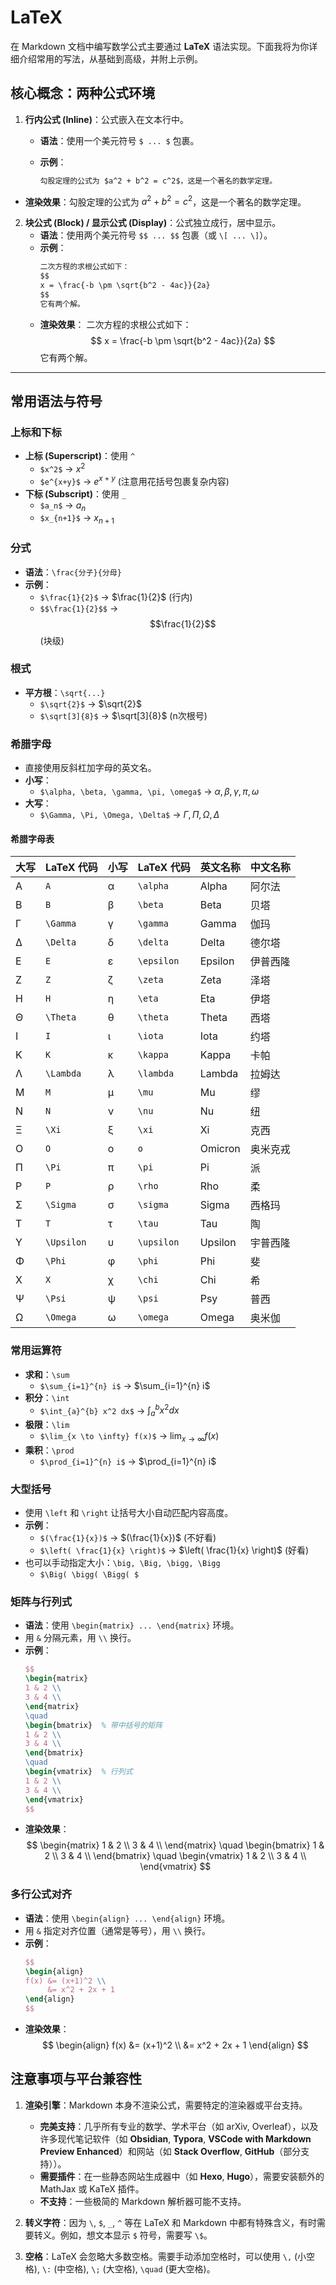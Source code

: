 # LaTeX

在 Markdown 文档中编写数学公式主要通过 **LaTeX** 语法实现。下面我将为你详细介绍常用的写法，从基础到高级，并附上示例。

## 核心概念：两种公式环境

1.  **行内公式 (Inline)**：公式嵌入在文本行中。
    *   **语法**：使用一个美元符号 `$ ... $` 包裹。
    *   **示例**：
        
        ```markdown
        勾股定理的公式为 $a^2 + b^2 = c^2$，这是一个著名的数学定理。
        ```
*   **渲染效果**：勾股定理的公式为 $a^2 + b^2 = c^2$，这是一个著名的数学定理。
    
2.  **块公式 (Block) / 显示公式 (Display)**：公式独立成行，居中显示。
    *   **语法**：使用两个美元符号 `$$ ... $$` 包裹（或 `\[ ... \]`）。
    *   **示例**：
        ```markdown
        二次方程的求根公式如下：
        $$
        x = \frac{-b \pm \sqrt{b^2 - 4ac}}{2a}
        $$
        它有两个解。
        ```
    *   **渲染效果**：
        二次方程的求根公式如下：
        $$
        x = \frac{-b \pm \sqrt{b^2 - 4ac}}{2a}
        $$
        它有两个解。

---

## 常用语法与符号

### 上标和下标
*   **上标 (Superscript)**：使用 `^`
    *   `$x^2$` → $x^2$
    *   `$e^{x+y}$` → $e^{x+y}$ (注意用花括号包裹复杂内容)
*   **下标 (Subscript)**：使用 `_`
    *   `$a_n$` → $a_n$
    *   `$x_{n+1}$` → $x_{n+1}$

### 分式
*   **语法**：`\frac{分子}{分母}`
*   **示例**：
    *   `$\frac{1}{2}$` → $\frac{1}{2}$ (行内)
    *   `$$\frac{1}{2}$$` → $$\frac{1}{2}$$ (块级)

### 根式
*   **平方根**：`\sqrt{...}`
    *   `$\sqrt{2}$` → $\sqrt{2}$
    *   `$\sqrt[3]{8}$` → $\sqrt[3]{8}$ (n次根号)

### 希腊字母
*   直接使用反斜杠加字母的英文名。
*   **小写**：
    *   `$\alpha, \beta, \gamma, \pi, \omega$` → $\alpha, \beta, \gamma, \pi, \omega$
*   **大写**：
    *   `$\Gamma, \Pi, \Omega, \Delta$` → $\Gamma, \Pi, \Omega, \Delta$

#### 希腊字母表

| 大写 | LaTeX 代码 | 小写 | LaTeX 代码 | 英文名称 | 中文名称 |
| :--- | :--------- | :--- | :--------- | :------- | :------- |
| A    | `A`        | α    | `\alpha`   | Alpha    | 阿尔法   |
| B    | `B`        | β    | `\beta`    | Beta     | 贝塔     |
| Γ    | `\Gamma`   | γ    | `\gamma`   | Gamma    | 伽玛     |
| Δ    | `\Delta`   | δ    | `\delta`   | Delta    | 德尔塔   |
| E    | `E`        | ε    | `\epsilon` | Epsilon  | 伊普西隆 |
| Z    | `Z`        | ζ    | `\zeta`    | Zeta     | 泽塔     |
| H    | `H`        | η    | `\eta`     | Eta      | 伊塔     |
| Θ    | `\Theta`   | θ    | `\theta`   | Theta    | 西塔     |
| I    | `I`        | ι    | `\iota`    | Iota     | 约塔     |
| K    | `K`        | κ    | `\kappa`   | Kappa    | 卡帕     |
| Λ    | `\Lambda`  | λ    | `\lambda`  | Lambda   | 拉姆达   |
| M    | `M`        | μ    | `\mu`      | Mu       | 缪       |
| N    | `N`        | ν    | `\nu`      | Nu       | 纽       |
| Ξ    | `\Xi`      | ξ    | `\xi`      | Xi       | 克西     |
| O    | `O`        | ο    | `o`        | Omicron  | 奥米克戎 |
| Π    | `\Pi`      | π    | `\pi`      | Pi       | 派       |
| P    | `P`        | ρ    | `\rho`     | Rho      | 柔       |
| Σ    | `\Sigma`   | σ    | `\sigma`   | Sigma    | 西格玛   |
| T    | `T`        | τ    | `\tau`     | Tau      | 陶       |
| Υ    | `\Upsilon` | υ    | `\upsilon` | Upsilon  | 宇普西隆 |
| Φ    | `\Phi`     | φ    | `\phi`     | Phi      | 斐       |
| X    | `X`        | χ    | `\chi`     | Chi      | 希       |
| Ψ    | `\Psi`     | ψ    | `\psi`     | Psy      | 普西     |
| Ω    | `\Omega`   | ω    | `\omega`   | Omega    | 奥米伽   |

### 常用运算符

*   **求和**：`\sum`
    *   `$\sum_{i=1}^{n} i$` → $\sum_{i=1}^{n} i$
*   **积分**：`\int`
    *   `$\int_{a}^{b} x^2 dx$` → $\int_{a}^{b} x^2 dx$
*   **极限**：`\lim`
    *   `$\lim_{x \to \infty} f(x)$` → $\lim_{x \to \infty} f(x)$
*   **乘积**：`\prod`
    *   `$\prod_{i=1}^{n} i$` → $\prod_{i=1}^{n} i$

### 大型括号
*   使用 `\left` 和 `\right` 让括号大小自动匹配内容高度。
*   **示例**：
    *   `$(\frac{1}{x})$` → $(\frac{1}{x})$ (不好看)
    *   `$\left( \frac{1}{x} \right)$` → $\left( \frac{1}{x} \right)$ (好看)
*   也可以手动指定大小：`\big, \Big, \bigg, \Bigg`
    *   `$\Big( \bigg( \Bigg( $`

### 矩阵与行列式
*   **语法**：使用 `\begin{matrix} ... \end{matrix}` 环境。
*   用 `&` 分隔元素，用 `\\` 换行。
*   **示例**：
    ```latex
    $$
    \begin{matrix}
    1 & 2 \\
    3 & 4 \\
    \end{matrix}
    \quad
    \begin{bmatrix}  % 带中括号的矩阵
    1 & 2 \\
    3 & 4 \\
    \end{bmatrix}
    \quad
    \begin{vmatrix}  % 行列式
    1 & 2 \\
    3 & 4 \\
    \end{vmatrix}
    $$
    ```
*   **渲染效果**：
    $$
    \begin{matrix}
    1 & 2 \\
    3 & 4 \\
    \end{matrix}
    \quad
    \begin{bmatrix}
    1 & 2 \\
    3 & 4 \\
    \end{bmatrix}
    \quad
    \begin{vmatrix}
    1 & 2 \\
    3 & 4 \\
    \end{vmatrix}
    $$

### 多行公式对齐
*   **语法**：使用 `\begin{align} ... \end{align}` 环境。
*   用 `&` 指定对齐位置（通常是等号），用 `\\` 换行。
*   **示例**：
    ```latex
    $$
    \begin{align}
    f(x) &= (x+1)^2 \\
         &= x^2 + 2x + 1
    \end{align}
    $$
    ```
*   **渲染效果**：
    $$
    \begin{align}
    f(x) &= (x+1)^2 \\
         &= x^2 + 2x + 1
    \end{align}
    $$



## 注意事项与平台兼容性

1.  **渲染引擎**：Markdown 本身不渲染公式，需要特定的渲染器或平台支持。
    *   **完美支持**：几乎所有专业的数学、学术平台（如 arXiv, Overleaf），以及许多现代笔记软件（如 **Obsidian**, **Typora**, **VSCode with Markdown Preview Enhanced**）和网站（如 **Stack Overflow**, **GitHub**（部分支持））。
    *   **需要插件**：在一些静态网站生成器中（如 **Hexo**, **Hugo**），需要安装额外的 MathJax 或 KaTeX 插件。
    *   **不支持**：一些极简的 Markdown 解析器可能不支持。

2.  **转义字符**：因为 `\`, `$`, `_`, `^` 等在 LaTeX 和 Markdown 中都有特殊含义，有时需要转义。例如，想文本显示 `$` 符号，需要写 `\$`。

3.  **空格**：LaTeX 会忽略大多数空格。需要手动添加空格时，可以使用 `\,` (小空格), `\:` (中空格), `\;` (大空格), `\quad` (更大空格)。

